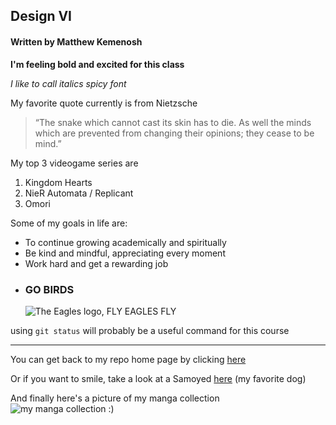 ## Design VI 
#### Written by Matthew Kemenosh
**I'm feeling bold and excited for this class**

_I like to call italics spicy font_

My favorite quote currently is from Nietzsche 
> “The snake which cannot cast its skin has to die. As well the minds which are prevented from changing their opinions; they cease to be mind.”

My top 3 videogame series are 
1. Kingdom Hearts
2. NieR Automata / Replicant
3. Omori

Some of my goals in life are:
- To continue growing academically and spiritually
- Be kind and mindful, appreciating every moment
- Work hard and get a rewarding job 
- ### GO BIRDS
  ![The Eagles logo, FLY EAGLES FLY](https://b.fssta.com/uploads/application/nfl/team-logos/Eagles.png)

using `git status` will probably be a useful command for this course

---
You can get back to my repo home page by clicking [here](https://github.com/MattKemKH/CPE322/tree/main)

Or if you want to smile, take a look at a Samoyed [here](https://image.petmd.com/files/inline-images/samoyed-4.jpg?VersionId=2pXoyrhMGX5Q0FESF0ycnVPl8W8Cm484) (my favorite dog)

And finally here's a picture of my manga collection ![my manga collection :)]()
